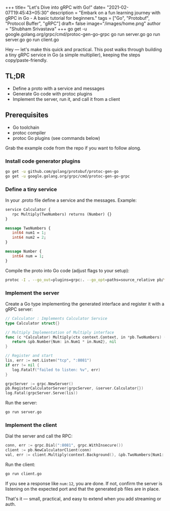+++
title= "Let's Dive into gRPC with Go!"
date= "2021-02-07T19:45:43+05:30"
description = "Embark on a fun learning journey with gRPC in Go - A basic tutorial for beginners."
tags = ["Go", "Protobuf", "Protocol Buffer", "gRPC"]
draft= false
image="/images/home.png"
author = "Shubham Srivastava"
+++
go get -u google.golang.org/grpc/cmd/protoc-gen-go-grpc
go run server.go
go run server.go
go run client.go

Hey — let's make this quick and practical. This post walks through building a tiny gRPC service in Go (a simple multiplier), keeping the steps copy/paste-friendly.

## TL;DR

- Define a proto with a service and messages
- Generate Go code with protoc plugins
- Implement the server, run it, and call it from a client

## Prerequisites

- Go toolchain
- protoc compiler
- protoc Go plugins (see commands below)

Grab the example code from the repo if you want to follow along.

### Install code generator plugins

```bash
go get -u github.com/golang/protobuf/protoc-gen-go
go get -u google.golang.org/grpc/cmd/protoc-gen-go-grpc
```

### Define a tiny service

In your .proto file define a service and the messages. Example:

```proto
service Calculator {
   rpc Multiply(TwoNumbers) returns (Number) {}
}

message TwoNumbers {
   int64 num1 = 1;
   int64 num2 = 2;
}

message Number {
   int64 num = 1;
}
```

Compile the proto into Go code (adjust flags to your setup):

```bash
protoc -I . --go_out=plugins=grpc:. --go_opt=paths=source_relative pb/*.proto
```

### Implement the server

Create a Go type implementing the generated interface and register it with a gRPC server:

```go
// Calculator : Implements Calculator Service
type Calculator struct{}

// Multiply Implementation of Multiply interface
func (c *Calculator) Multiply(ctx context.Context, in *pb.TwoNumbers) (*pb.Number, error) {
   return &pb.Number{Num: in.Num1 * in.Num2}, nil
}

// Register and start
lis, err := net.Listen("tcp", ":8081")
if err != nil {
   log.Fatalf("failed to listen: %v", err)
}

grpcServer := grpc.NewServer()
pb.RegisterCalculatorServer(grpcServer, &server.Calculator{})
log.Fatal(grpcServer.Serve(lis))
```

Run the server:

```bash
go run server.go
```

### Implement the client

Dial the server and call the RPC:

```go
conn, err := grpc.Dial(":8081", grpc.WithInsecure())
client := pb.NewCalculatorClient(conn)
val, err := client.Multiply(context.Background(), &pb.TwoNumbers{Num1: 3, Num2: 4})
```

Run the client:

```bash
go run client.go
```

If you see a response like `num:12`, you are done. If not, confirm the server is listening on the expected port and that the generated pb files are in place.

That's it — small, practical, and easy to extend when you add streaming or auth.